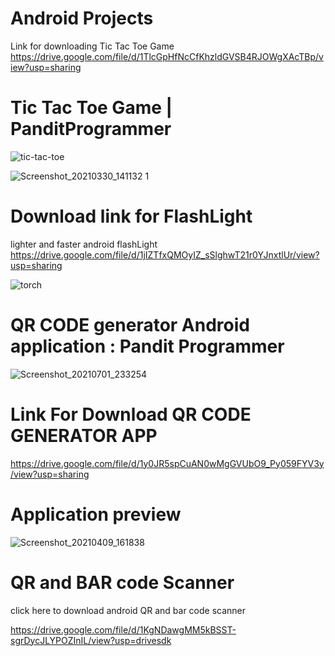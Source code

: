 # Android Projects 
Link for downloading Tic Tac Toe Game https://drive.google.com/file/d/1TlcGpHfNcCfKhzldGVSB4RJOWgXAcTBp/view?usp=sharing
# Tic Tac Toe Game | PanditProgrammer

![tic-tac-toe](https://user-images.githubusercontent.com/65272533/114109936-fc29ba00-98f3-11eb-93d1-f1cddfd872df.png)


![Screenshot_20210330_141132 1](https://user-images.githubusercontent.com/65272533/112960782-5ee7bc80-9162-11eb-96b7-dbbce3ce83e8.jpg)


# Download link for FlashLight
lighter and faster android flashLight
https://drive.google.com/file/d/1jIZTfxQMOyIZ_sSlghwT21r0YJnxtlUr/view?usp=sharing

![torch](https://user-images.githubusercontent.com/65272533/114109914-efa56180-98f3-11eb-84a4-c8c30605a609.png)

# QR CODE generator Android application : Pandit Programmer
![Screenshot_20210701_233254](https://user-images.githubusercontent.com/65272533/124170396-fd1e5200-dac4-11eb-8a1e-be1399b9d5d7.jpg)

# Link For Download QR CODE GENERATOR APP
https://drive.google.com/file/d/1y0JR5spCuAN0wMgGVUbO9_Py059FYV3y/view?usp=sharing


# Application preview
![Screenshot_20210409_161838](https://user-images.githubusercontent.com/65272533/114169701-85220f00-994f-11eb-9306-d65eeaf63897.jpg)

# QR and BAR code Scanner

click here to download android QR and bar code scanner

https://drive.google.com/file/d/1KgNDawgMM5kBSST-sgrDycJLYPOZInIL/view?usp=drivesdk
